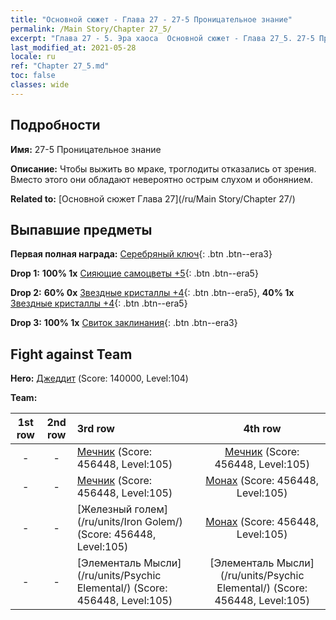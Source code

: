 ```yaml
---
title: "Основной сюжет - Глава 27 - 27-5 Проницательное знание"
permalink: /Main Story/Chapter 27_5/
excerpt: "Глава 27 - 5. Эра хаоса  Основной сюжет - Глава 27_5. 27-5 Проницательное знание"
last_modified_at: 2021-05-28
locale: ru
ref: "Chapter 27_5.md"
toc: false
classes: wide
---
```


## Подробности

 **Имя:** 27-5 Проницательное знание

 **Описание:** Чтобы выжить во мраке, троглодиты отказались от зрения. Вместо этого они обладают невероятно острым слухом и обонянием.

 **Related to:** [Основной сюжет Глава 27](/ru/Main Story/Chapter 27/)

## Выпавшие предметы

 **Первая полная награда:** [Серебряный ключ](/ItemsRU/con_693/){: .btn .btn--era3}

 **Drop 1:** **100% 1x** [Сияющие самоцветы +5](/ItemsRU/mat_100/){: .btn .btn--era5}

 **Drop 2:** **60% 0x** [Звездные кристаллы +4](/ItemsRU/mat_94/){: .btn .btn--era5}, **40% 1x** [Звездные кристаллы +4](/ItemsRU/mat_94/){: .btn .btn--era5}

 **Drop 3:** **100% 1x** [Свиток заклинания](/ItemsRU/con_694/){: .btn .btn--era3}


## Fight against Team
 **Hero:** [Джеддит](/ru/heroes/Jeddite/) (Score: 140000, Level:104)

 **Team:**


  | 1st row | 2nd row | 3rd row | 4th row |
  |:----:|:----:|:----|:----:|
  | - | - | [Мечник](/ru/units/Swordsman/) (Score: 456448, Level:105)  | [Мечник](/ru/units/Swordsman/) (Score: 456448, Level:105)  |
  | - | - | [Мечник](/ru/units/Swordsman/) (Score: 456448, Level:105)  | [Монах](/ru/units/Monk/) (Score: 456448, Level:105)  |
  | - | - | [Железный голем](/ru/units/Iron Golem/) (Score: 456448, Level:105)  | [Монах](/ru/units/Monk/) (Score: 456448, Level:105)  |
  | - | - | [Элементаль Мысли](/ru/units/Psychic Elemental/) (Score: 456448, Level:105)  | [Элементаль Мысли](/ru/units/Psychic Elemental/) (Score: 456448, Level:105)  |


